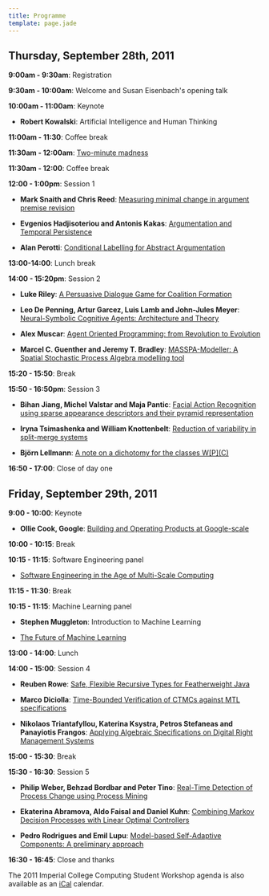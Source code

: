 ```yaml
---
title: Programme
template: page.jade
---
```


## Thursday, September 28th, 2011

__9:00am - 9:30am__: Registration

__9:30am - 10:00am__: Welcome and Susan Eisenbach's opening talk

__10:00am - 11:00am__: Keynote 

* __Robert Kowalski__: Artificial Intelligence and Human Thinking 

__11:00am - 11:30__: Coffee break

__11:30am - 12:00am__: [Two-minute madness](/2011/files/two-minute.pdf) 

__11:30am - 12:00__: Coffee break

__12:00 - 1:00pm__: Session 1

* __Mark Snaith and Chris Reed__: [Measuring
  minimal change in argument premise revision](/2011/files/snaith.pdf)

* __Evgenios Hadjisoteriou and Antonis Kakas__: [Argumentation and
  Temporal Persistence](/2011/files/hadjisoteriou.pdf)

* __Alan Perotti__: [Conditional Labelling for Abstract
  Argumentation](/2011/files/perotti.pdf)

__13:00-14:00__: Lunch break

__14:00 - 15:20pm__: Session 2

* __Luke Riley__: [A Persuasive Dialogue Game for Coalition
  Formation](/2011/files/riley.pdf)

* __Leo De Penning, Artur Garcez, Luis Lamb and John-Jules Meyer__:
  [Neural-Symbolic Cognitive Agents: Architecture and Theory](/2011/files/penning.pdf)

* __Alex Muscar__: [Agent Oriented Programming: from Revolution to
  Evolution](/2011/files/muscar.pdf)

* __Marcel C. Guenther and Jeremy T. Bradley__: [MASSPA-Modeller: A
  Spatial Stochastic Process Algebra modelling
tool](/2011/files/guenther.pdf)

__15:20 - 15:50__: Break

__15:50 - 16:50pm__: Session 3

* __Bihan Jiang, Michel Valstar and Maja Pantic__: [Facial Action Recognition
using sparse appearance descriptors and their pyramid representation](/2011/files/jiang.pdf)

* __Iryna Tsimashenka and William Knottenbelt__: [Reduction of variability in
split-merge
systems](/2011/files/tsimashenka.pdf)

* __Björn Lellmann__: [A note on a dichotomy for the classes
W\[P\](C)](/2011/files/lellmann.pdf)

__16:50 - 17:00__: Close of day one

## Friday, September 29th, 2011

__9:00 - 10:00__: Keynote

* __Ollie Cook, Google__: [Building and Operating Products at
  Google-scale](http://iccsw.doc.ic.ac.uk/keynotes#cook)

__10:00 - 10:15__: Break

__10:15 - 11:15__: Software Engineering panel

* [Software Engineering in the Age of Multi-Scale Computing](http://iccsw.doc.ic.ac.uk/panels#engineering)

__11:15 - 11:30__: Break

__10:15 - 11:15__: Machine Learning panel

* __Stephen Muggleton__: Introduction to Machine Learning

* [The Future of Machine Learning](http://iccsw.doc.ic.ac.uk/panels#learning)

__13:00 - 14:00__: Lunch

__14:00 - 15:00__: Session 4

* __Reuben Rowe__: [Safe, Flexible Recursive Types for Featherweight Java](/2011/files/rowe.pdf)

* __Marco Diciolla__: [Time-Bounded Verification of CTMCs against MTL
specifications](/2011/files/diciolla.pdf)

* __Nikolaos Triantafyllou, Katerina Ksystra, Petros Stefaneas and
Panayiotis Frangos__: [Applying Algebraic Specifications on Digital Right
Management
Systems](/2011/files/triantafyllou.pdf)

__15:00 - 15:30__: Break

__15:30 - 16:30__: Session 5

* __Philip Weber, Behzad Bordbar and Peter Tino__: [Real-Time Detection of
Process Change using Process
Mining](/2011/files/weber.pdf)

* __Ekaterina Abramova, Aldo Faisal and Daniel Kuhn__: [Combining Markov
Decision Processes with Linear Optimal
Controllers](/2011/files/abramova.pdf)

* __Pedro Rodrigues and Emil Lupu__: [Model-based Self-Adaptive Components: A
preliminary approach](/2011/files/rodrigues.pdf)

__16:30 - 16:45__: Close and thanks

The 2011 Imperial College Computing Student Workshop agenda is also
available as an
[iCal](https://www.google.com/calendar/ical/ci3co061bresoc8ichl7v9arsc%40group.calendar.google.com/public/basic.ics) calendar.
